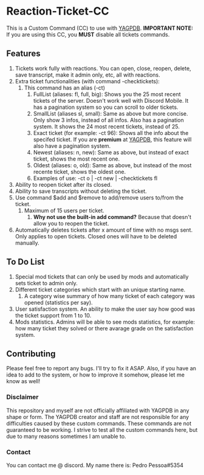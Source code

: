 # Reaction-Ticket-CC
This is a Custom Command (CC) to use with [YAGPDB](https://yagpdb.xyz/).
**IMPORTANT NOTE:** If you are using this CC, you **MUST** disable all tickets commands. 

## Features
1. Tickets work fully with reactions. You can open, close, reopen, delete, save transcript, make it admin only, etc, all with reactions. 
1. Extra ticket functionalities (with command -checktickets):
	1. This command has an alias (-ct)
		1. FullList (aliases: fl, full, big): Shows you the 25 most recent tickets of the server. Doesn't work well with Discord Mobile. It has a pagination system so you can scroll to older tickets. 
		1. SmallList (aliases sl, small): Same as above but more concise. Only show 3 infos, instead of all infos. Also has a pagination system. It shows the 24 most recent tickets, instead of 25.
		1. Exact ticket (for example: -ct 96): Shows all the info about the specifed ticket. If you are **premium** at [YAGPDB](https://yagpdb.xyz/), this feature will also have a pagination system. 
		1. Newest (aliases: n, new): Same as above, but instead of exact ticket, shows the most recent one.
		1. Oldest (aliases: o, old): Same as above, but instead of the most recente ticket, shows the oldest one.
		1. Examples of use: -ct o | -ct new | -checktickets fl
1. Ability to reopen ticket after its closed. 
1. Ability to save transcripts without deleting the ticket. 
1. Use command $add and $remove to add/remove users to/from the ticket. 
	1. Maximum of 15 users per ticket. 
		1. **Why not use the built-in add command?** Because that doesn't allow you to reopen the ticket. 
1. Automatically deletes tickets after x amount of time with no msgs sent. Only applies to open tickets. Closed ones will have to be deleted manually. 

## To Do List
1. Special mod tickets that can only be used by mods and automatically sets ticket to admin only.
1. Different ticket categories which start with an unique starting name.
	1. A category wise summary of how many ticket of each category was opened (statistics per say).
1. User satisfaction system. An ability to make the user say how good was the ticket support from 1 to 10.
1. Mods statistics. Admins will be able to see mods statistics, for example: how many ticket they solved or there avarage grade on the satisfaction system. 

## Contributing
Please feel free to report any bugs. I'll try to fix it ASAP. Also, if you have an idea to add to the system, or how to improve it somehow, please let me know as well!

### Disclaimer
This repository and myself are not officially affiliated with YAGPDB in any shape or form. The YAGPDB creator and staff are not responsible for any difficulties caused by these custom commands. These commands are not guaranteed to be working. I strive to test all the custom commands here, but due to many reasons sometimes I am unable to.

### Contact
You can contact me @ discord. My name there is: Pedro Pessoa#5354

